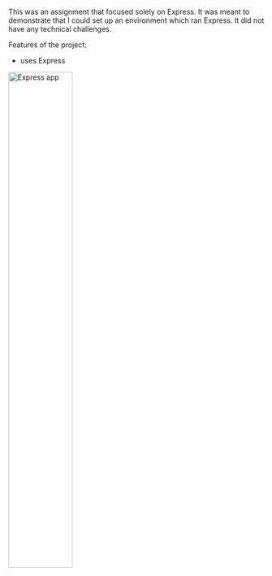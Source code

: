 This was an assignment that focused solely on Express. It was meant to demonstrate that I could set up an environment which ran Express. It did not have any technical challenges.

Features of the project:
+ uses Express

<img src="https://github.com/user-attachments/assets/9d3284f1-d6f8-43c4-a5a6-ddfca8574c58" width="50%" alt="Express app"/>



